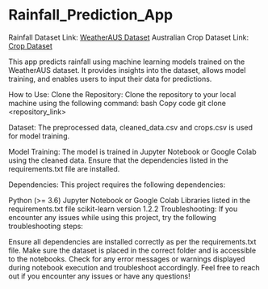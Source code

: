 # Rainfall_Prediction_App
Rainfall Dataset Link: [WeatherAUS Dataset](https://www.kaggle.com/datasets/lionelbottan/weatheraus)
Australian Crop Dataset Link: [Crop Dataset](https://www.kaggle.com/datasets/patelris/crop-yield-prediction-dataset)

This app predicts rainfall using machine learning models trained on the WeatherAUS dataset. It provides insights into the dataset, allows model training, and enables users to input their data for predictions.

How to Use:
Clone the Repository:
Clone the repository to your local machine using the following command:
bash
Copy code
git clone <repository_link>

Dataset: The preprocessed data, cleaned_data.csv and crops.csv is used for model training.

Model Training: The model is trained in Jupyter Notebook or Google Colab using the cleaned data. Ensure that the dependencies listed in the requirements.txt file are installed.

Dependencies:
This project requires the following dependencies:

Python (>= 3.6)
Jupyter Notebook or Google Colab
Libraries listed in the requirements.txt file
scikit-learn version 1.2.2
Troubleshooting:
If you encounter any issues while using this project, try the following troubleshooting steps:

Ensure all dependencies are installed correctly as per the requirements.txt file.
Make sure the dataset is placed in the correct folder and is accessible to the notebooks.
Check for any error messages or warnings displayed during notebook execution and troubleshoot accordingly.
Feel free to reach out if you encounter any issues or have any questions!
